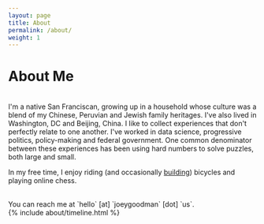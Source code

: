 ```yaml
---
layout: page
title: About
permalink: /about/
weight: 1
---
```


# **About Me**

<br>
I'm a native San Franciscan, growing up in a household whose culture was a blend of my Chinese, Peruvian and Jewish family heritages. I've also lived in Washington, DC and Beijing, China. I like to collect experiences that don't perfectly relate to one another. I've worked in data science, progressive politics, policy-making and federal government. One common denominator between these experiences has been using hard numbers to solve puzzles, both large and small. 

In my free time, I enjoy riding (and occasionally [building](https://joeygoodman.us/projects/4-bamboo-bike)) bicycles and playing online chess. 

<br>
You can reach me at `hello` [at] `joeygoodman` [dot] `us`. 

<div class="row">
{% include about/timeline.html %}
</div>

